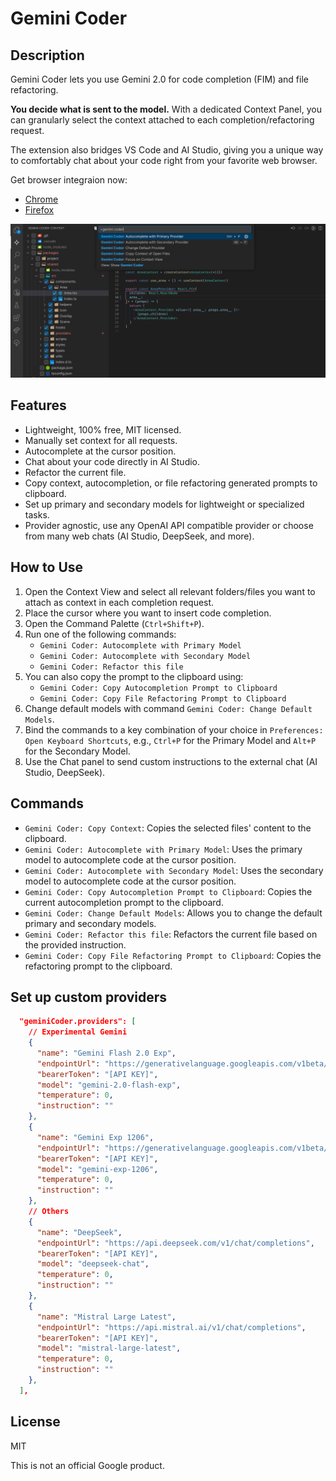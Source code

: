 # Gemini Coder

## Description

Gemini Coder lets you use Gemini 2.0 for code completion (FIM) and file refactoring.

**You decide what is sent to the model.** With a dedicated Context Panel, you can granularly select the context attached to each completion/refactoring request.

The extension also bridges VS Code and AI Studio, giving you a unique way to comfortably chat about your code right from your favorite web browser.

Get browser integraion now:

- [Chrome](https://chromewebstore.google.com/detail/gemini-coder-connector/ljookipcanaglfaocjbgdicfbdhhjffp)
- [Firefox](https://addons.mozilla.org/en-US/firefox/addon/gemini-coder-connector/)

[![ScreenShot](preview.png)]()

## Features

- Lightweight, 100% free, MIT licensed.
- Manually set context for all requests.
- Autocomplete at the cursor position.
- Chat about your code directly in AI Studio.
- Refactor the current file.
- Copy context, autocompletion, or file refactoring generated prompts to clipboard.
- Set up primary and secondary models for lightweight or specialized tasks.
- Provider agnostic, use any OpenAI API compatible provider or choose from many web chats (AI Studio, DeepSeek, and more).

## How to Use

1.  Open the Context View and select all relevant folders/files you want to attach as context in each completion request.
2.  Place the cursor where you want to insert code completion.
3.  Open the Command Palette (`Ctrl+Shift+P`).
4.  Run one of the following commands:
    - `Gemini Coder: Autocomplete with Primary Model`
    - `Gemini Coder: Autocomplete with Secondary Model`
    - `Gemini Coder: Refactor this file`
5.  You can also copy the prompt to the clipboard using:
    - `Gemini Coder: Copy Autocompletion Prompt to Clipboard`
    - `Gemini Coder: Copy File Refactoring Prompt to Clipboard`
6.  Change default models with command `Gemini Coder: Change Default Models`.
7.  Bind the commands to a key combination of your choice in `Preferences: Open Keyboard Shortcuts`, e.g., `Ctrl+P` for the Primary Model and `Alt+P` for the Secondary Model.
8.  Use the Chat panel to send custom instructions to the external chat (AI Studio, DeepSeek).

## Commands

- `Gemini Coder: Copy Context`: Copies the selected files' content to the clipboard.
- `Gemini Coder: Autocomplete with Primary Model`: Uses the primary model to autocomplete code at the cursor position.
- `Gemini Coder: Autocomplete with Secondary Model`: Uses the secondary model to autocomplete code at the cursor position.
- `Gemini Coder: Copy Autocompletion Prompt to Clipboard`: Copies the current autocompletion prompt to the clipboard.
- `Gemini Coder: Change Default Models`: Allows you to change the default primary and secondary models.
- `Gemini Coder: Refactor this file`: Refactors the current file based on the provided instruction.
- `Gemini Coder: Copy File Refactoring Prompt to Clipboard`: Copies the refactoring prompt to the clipboard.

## Set up custom providers

```json
  "geminiCoder.providers": [
    // Experimental Gemini
    {
      "name": "Gemini Flash 2.0 Exp",
      "endpointUrl": "https://generativelanguage.googleapis.com/v1beta/chat/completions",
      "bearerToken": "[API KEY]",
      "model": "gemini-2.0-flash-exp",
      "temperature": 0,
      "instruction": ""
    },
    {
      "name": "Gemini Exp 1206",
      "endpointUrl": "https://generativelanguage.googleapis.com/v1beta/chat/completions",
      "bearerToken": "[API KEY]",
      "model": "gemini-exp-1206",
      "temperature": 0,
      "instruction": ""
    },
    // Others
    {
      "name": "DeepSeek",
      "endpointUrl": "https://api.deepseek.com/v1/chat/completions",
      "bearerToken": "[API KEY]",
      "model": "deepseek-chat",
      "temperature": 0,
      "instruction": ""
    },
    {
      "name": "Mistral Large Latest",
      "endpointUrl": "https://api.mistral.ai/v1/chat/completions",
      "bearerToken": "[API KEY]",
      "model": "mistral-large-latest",
      "temperature": 0,
      "instruction": ""
    },
  ],
```

## License

MIT

This is not an official Google product.
